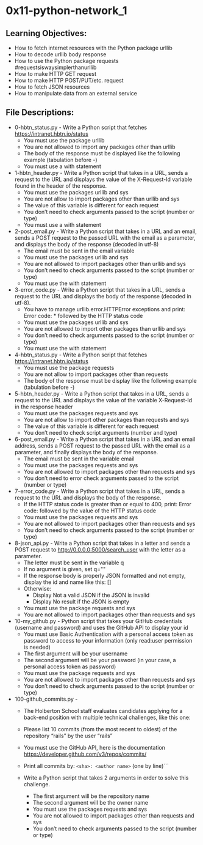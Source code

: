 # 0x11-python-network_1

## Learning Objectives:

* How to fetch internet resources with the Python package urllib
* How to decode urllib body response
* How to use the Python package requests #requestsiswaysimplerthanurllib
* How to make HTTP GET request
* How to make HTTP POST/PUT/etc. request
* How to fetch JSON resources
* How to manipulate data from an external service


## File Descriptions:

* 0-hbtn_status.py - Write a Python script that fetches https://intranet.hbtn.io/status
    * You must use the package urllib
    * You are not allowed to import any packages other than urllib
    * The body of the response must be displayed like the following example (tabulation before -)
    * You must use a with statement
* 1-hbtn_header.py - Write a Python script that takes in a URL, sends a request to the URL and displays the value of the X-Request-Id variable found in the header of the response.
    * You must use the packages urllib and sys
    * You are not allow to import packages other than urllib and sys
    * The value of this variable is different for each request
    * You don’t need to check arguments passed to the script (number or type)
    * You must use a with statement
* 2-post_email.py - Write a Python script that takes in a URL and an email, sends a POST request to the passed URL with the email as a parameter, and displays the body of the response (decoded in utf-8)
    * The email must be sent in the email variable
    * You must use the packages urllib and sys
    * You are not allowed to import packages other than urllib and sys
    * You don’t need to check arguments passed to the script (number or type)
    * You must use the with statement
* 3-error_code.py - Write a Python script that takes in a URL, sends a request to the URL and displays the body of the response (decoded in utf-8).
    * You have to manage urllib.error.HTTPError exceptions and print: Error code: * followed by the HTTP status code
    * You must use the packages urllib and sys
    * You are not allowed to import other packages than urllib and sys
    * You don’t need to check arguments passed to the script (number or type)
    * You must use the with statement
* 4-hbtn_status.py - Write a Python script that fetches https://intranet.hbtn.io/status
    * You must use the package requests
    * You are not allow to import packages other than requests
    * The body of the response must be display like the following example (tabulation before -)
* 5-hbtn_header.py - Write a Python script that takes in a URL, sends a request to the URL and displays the value of the variable X-Request-Id in the response header
    * You must use the packages requests and sys
    * You are not allow to import other packages than requests and sys
    * The value of this variable is different for each request
    * You don’t need to check script arguments (number and type)
* 6-post_email.py - Write a Python script that takes in a URL and an email address, sends a POST request to the passed URL with the email as a parameter, and finally displays the body of the response.
    * The email must be sent in the variable email
    * You must use the packages requests and sys
    * You are not allowed to import packages other than requests and sys
    * You don’t need to error check arguments passed to the script (number or type)
* 7-error_code.py - Write a Python script that takes in a URL, sends a request to the URL and displays the body of the response.
    * If the HTTP status code is greater than or equal to 400, print: Error code: followed by the value of the HTTP status code
    * You must use the packages requests and sys
    * You are not allowed to import packages other than requests and sys
    * You don’t need to check arguments passed to the script (number or type)
* 8-json_api.py - Write a Python script that takes in a letter and sends a POST request to http://0.0.0.0:5000/search_user with the letter as a parameter.
    * The letter must be sent in the variable q
    * If no argument is given, set q=""
    * If the response body is properly JSON formatted and not empty, display the id and name like this: [<id>] <name>
    * Otherwise:
        * Display Not a valid JSON if the JSON is invalid
        * Display No result if the JSON is empty
    * You must use the package requests and sys
    * You are not allowed to import packages other than requests and sys
* 10-my_github.py - Python script that takes your GitHub credentials (username and password) and uses the GitHub API to display your id
    * You must use Basic Authentication with a personal access token as password to access to your information (only read:user permission is needed)
    * The first argument will be your username
    * The second argument will be your password (in your case, a personal access token as password)
    * You must use the package requests and sys
    * You are not allowed to import packages other than requests and sys
    * You don’t need to check arguments passed to the script (number or type)
* 100-github_commits.py -
    * The Holberton School staff evaluates candidates applying for a back-end position with multiple technical challenges, like this one:

    * Please list 10 commits (from the most recent to oldest) of the repository “rails” by the user “rails”
    * You must use the GitHub API, here is the documentation https://developer.github.com/v3/repos/commits/
    * Print all commits by: `<sha>: <author name>` (one by line)```

    * Write a Python script that takes 2 arguments in order to solve this challenge.
        * The first argument will be the repository name
        * The second argument will be the owner name
        * You must use the packages requests and sys
        * You are not allowed to import packages other than requests and sys
        * You don’t need to check arguments passed to the script (number or type)
